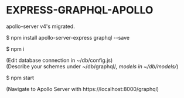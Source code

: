 # EXPRESS-GRAPHQL-APOLLO 

apollo-server v4's migrated.  

$ npm install apollo-server-express graphql --save 

$ npm i 

(Edit database connection in ~/db/config.js)   
(Describe your schemes under ~/db/graphql/*, models in ~/db/models/*)  

$ npm start 

(Navigate to Apollo Server with https://localhost:8000/graphql)